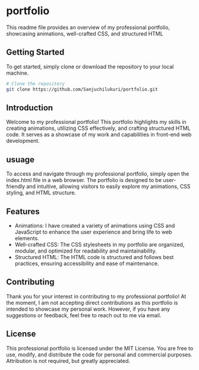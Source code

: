 # portfolio
This readme file provides an overview of my professional portfolio, showcasing animations, well-crafted CSS, and structured HTML

## Getting Started

To get started, simply clone or download the repository to your local machine.

 ```bash
# Clone the repository
git clone https://github.com/Sanjuchilukuri/portfolio.git
```

## Introduction

Welcome to my professional portfolio! This portfolio highlights my skills in creating animations, utilizing CSS effectively, and crafting structured HTML code. It serves as a showcase of my work and capabilities in front-end web development.

## usuage

To access and navigate through my professional portfolio, simply open the index.html file in a web browser. The portfolio is designed to be user-friendly and intuitive, allowing visitors to easily explore my animations, CSS styling, and HTML structure.


## Features

- Animations: I have created a variety of animations using CSS and JavaScript to enhance the user experience and bring life to web elements.
- Well-crafted CSS: The CSS stylesheets in my portfolio are organized, modular, and optimized for readability and maintainability.
- Structured HTML: The HTML code is structured and follows best practices, ensuring accessibility and ease of maintenance.

## Contributing

Thank you for your interest in contributing to my professional portfolio! At the moment, I am not accepting direct contributions as this portfolio is intended to showcase my personal work. However, if you have any suggestions or feedback, feel free to reach out to me via email.

## License

This professional portfolio is licensed under the MIT License. You are free to use, modify, and distribute the code for personal and commercial purposes. Attribution is not required, but greatly appreciated.
